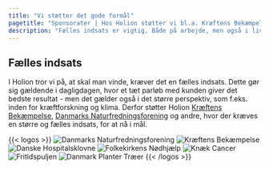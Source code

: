 ```yaml
---
title: "Vi støtter det gode formål"
pagetitle: "Sponsorater | Hos Holion støtter vi bl.a. Kræftens Bekæmpelse"
description: "Fælles indsats er vigtig. Både på arbejde, men også i livet. Derfor støtter vi Kræftens Bekæmpelse og Danmarks Naturfredningsforening."
---
```


## Fælles indsats

I Holion tror vi på, at skal man vinde, kræver det en fælles indsats. Dette gør sig gældende i dagligdagen, hvor et tæt parløb med kunden giver det bedste resultat - men det gælder også i det større perspektiv, som f.eks. inden for kræftforskning og klima. Derfor støtter Holion [Kræftens Bekæmpelse](https://www.cancer.dk/), [Danmarks Naturfredningsforening](https://www.dn.dk/) og andre, hvor der kræves en større og fælles indsats, for at nå i mål.

{{< logos >}}
![Danmarks Naturfredningsforening](/img/Naturdonor.png)
![Kræftens Bekæmpelse](/img/cancer2022.png) 
![Danske Hospitalsklovne](/img/klovnesponsor2022.png)
![Folkekirkens Nødhjælp](/img/Klimapartner.jpg)
![Knæk Cancer](/img/KnaekCancer2022.jpg)
![Fritidspuljen](/img/fritidspuljen.jpg)
![Danmark Planter Træer](/img/trees.png) 
{{< /logos >}}